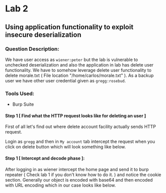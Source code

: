 # Lab 2

## Using application functionality to exploit insecure deserialization

### Question Description:

We have user access as `wiener:peter` but the lab is vulnerable to unchecked deserialization and also the application in lab has delete user functionality. We have to somehow leverage delete user functionality to delete morale.txt ( File location "/home/carlos/morale.txt" ). As a backup user we have other user credential given as `gregg:rosebud`.

### Tools Used:

- Burp Suite

#### Step 1 [ Find what the HTTP request looks like for deleting an user ]

First of all let's find out where delete account facility actually sends HTTP request.

Login as `gregg` and then in `My account` tab intercept the request when you click on delete button which will look something like below.

#### Step 1 [ Intercept and decode phase ]:

After logging in as wiener intercept the home page and send it to burp repeater ( Check lab 1 if you don't know how to do it. ) and notice the cookie section. Generally our object is encoded with base64 and then encoded with URL encoding which in our case looks like below.
